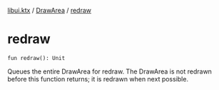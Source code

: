 [libui.ktx](../README.md) / [DrawArea](README.md) / [redraw](redraw.md)

# redraw

`fun redraw(): Unit`

Queues the entire DrawArea for redraw.
The DrawArea is not redrawn before this function returns; it is redrawn when next possible.


